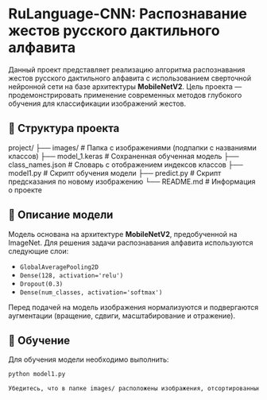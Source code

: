 # RuLanguage-CNN: Распознавание жестов русского дактильного алфавита

Данный проект представляет реализацию алгоритма распознавания жестов русского дактильного алфавита с использованием сверточной нейронной сети на базе архитектуры **MobileNetV2**. Цель проекта — продемонстрировать применение современных методов глубокого обучения для классификации изображений жестов.

## 📁 Структура проекта

project/
├── images/ # Папка с изображениями (подпапки с названиями классов)
├── model_1.keras # Сохраненная обученная модель
├── class_names.json # Словарь с отображением индексов классов
├── model1.py # Скрипт обучения модели
├── predict.py # Скрипт предсказания по новому изображению
└── README.md # Информация о проекте


## 🧠 Описание модели

Модель основана на архитектуре **MobileNetV2**, предобученной на ImageNet. Для решения задачи распознавания алфавита используются следующие слои:

- `GlobalAveragePooling2D`
- `Dense(128, activation='relu')`
- `Dropout(0.3)`
- `Dense(num_classes, activation='softmax')`

Перед подачей на модель изображения нормализуются и подвергаются аугментации (вращение, сдвиги, масштабирование и отражение).

## 🚀 Обучение

Для обучения модели необходимо выполнить:

```bash
python model1.py

Убедитесь, что в папке images/ расположены изображения, отсортированные по подпапкам — каждая подпапка соответствует отдельному классу.
